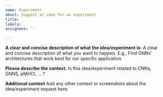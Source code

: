 ```yaml
---
name: Experiment
about: Suggest an idea for an experiment
title: 
labels: 
assignees: ''

---
```


**A clear and concise description of what the idea/experiment is:**
A clear and concise description of what you want to happen. E.g., Find GNNs' architectures that work best for our specific application.

**Please describe the context.**
Is this idea/experiment related to CNNs, GNNS, pMHCI, ... ?

**Additional context**
Add any other context or screenshots about the idea/experiment request here.
